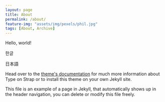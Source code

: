 ```yaml
---
layout: page
title: About
permalink: /about/
feature-img: "assets/img/pexels/phil.jpg"
tags: [About, Archive]
---
```


Hello, world!

한글

日本語

Head over to the [theme's documentation](https://github.io/sylhare/Type-on-Strap) for much more information about Type on Strap or to install this theme on your own Jekyll site.

This file is an example of a page in Jekyll, that automatically shows up in the header navigation, you can delete or modify this file freely.

